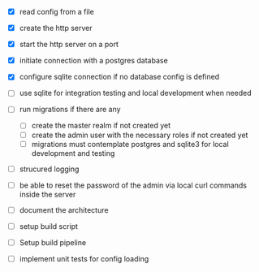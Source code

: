 - [X] read config from a file
- [X] create the http server
- [X] start the http server on a port
- [X] initiate connection with a postgres database
- [X] configure sqlite connection if no database config is defined
- [ ] use sqlite for integration testing and local development when needed
- [ ] run migrations if there are any
    - [ ] create the master realm if not created yet
    - [ ] create the admin user with the necessary roles if not created yet
    - [ ] migrations must contemplate postgres and sqlite3 for local development and testing
- [ ] strucured logging
- [ ] be able to reset the password of the admin via local curl commands inside the server
- [ ] document the architecture
- [ ] setup build script
- [ ] Setup build pipeline
- [ ] implement unit tests for config loading

